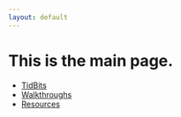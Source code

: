 ```yaml
---
layout: default
---
```


# This is the main page. 

* [TidBits](./TidBits/TidBitsMain.html)
* [Walkthroughs](./Walkthroughs/Walkthrough_Main.html)
* [Resources](./Resources-page.html)


